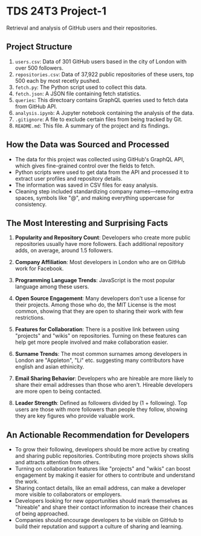 # TDS 24T3 Project-1

Retrieval and analysis of GitHub users and their repositories.

## Project Structure

1. `users.csv`: Data of 301 GitHub users based in the city of London with over 500 followers.
2. `repositories.csv`: Data of 37,922 public repositories of these users, top 500 each by most recetly pushed.
3. `fetch.py`: The Python script used to collect this data.
4. `fetch.json`: A JSON file containing fetch statistics.
5. `queries`: This directoary contains GraphQL queries used to fetch data from GitHub API.
6. `analysis.ipynb`: A Jupyter notebook containing the analysis of the data.
7. `.gitignore`: A file to exclude certain files from being tracked by Git.
8. `README.md`: This file. A summary of the project and its findings.

## How the Data was Sourced and Processed

- The data for this project was collected using GitHub's GraphQL API, which gives fine-grained control over the fields to fetch.
- Python scripts were used to get data from the API and processed it to extract user profiles and repository details.
- The information was saved in CSV files for easy analysis.
- Cleaning step included standardizing company names—removing extra spaces, symbols like "@", and making everything uppercase for consistency.

## The Most Interesting and Surprising Facts

1. **Popularity and Repository Count**: Developers who create more public repositories usually have more followers. Each additional repository adds, on average, around 1.5 followers.

2. **Company Affiliation**: Most developers in London who are on GitHub work for Facebook.

3. **Programming Language Trends**: JavaScript is the most popular language among these users.

4. **Open Source Engagement**: Many developers don't use a license for their projects. Among those who do, the MIT License is the most common, showing that they are open to sharing their work with few restrictions.

5. **Features for Collaboration**: There is a positive link between using "projects" and "wikis" on repositories. Turning on these features can help get more people involved and make collaboration easier.

6. **Surname Trends**: The most common surnames among developers in London are "Appleton", "Li" etc. suggesting many contributors have english and asian ethinicity.

7. **Email Sharing Behavior**: Developers who are hireable are more likely to share their email addresses than those who aren't. Hireable developers are more open to being contacted.

8. **Leader Strength**: Defined as followers divided by (1 + following). Top users are those with more followers than people they follow, showing they are key figures who provide valuable work.

## An Actionable Recommendation for Developers

- To grow their following, developers should be more active by creating and sharing public repositories. Contributing more projects shows skills and attracts attention from others.
- Turning on collaboration features like "projects" and "wikis" can boost engagement by making it easier for others to contribute and understand the work.
- Sharing contact details, like an email address, can make a developer more visible to collaborators or employers.
- Developers looking for new opportunities should mark themselves as "hireable" and share their contact information to increase their chances of being approached.
- Companies should encourage developers to be visible on GitHub to build their reputation and support a culture of sharing and learning.

